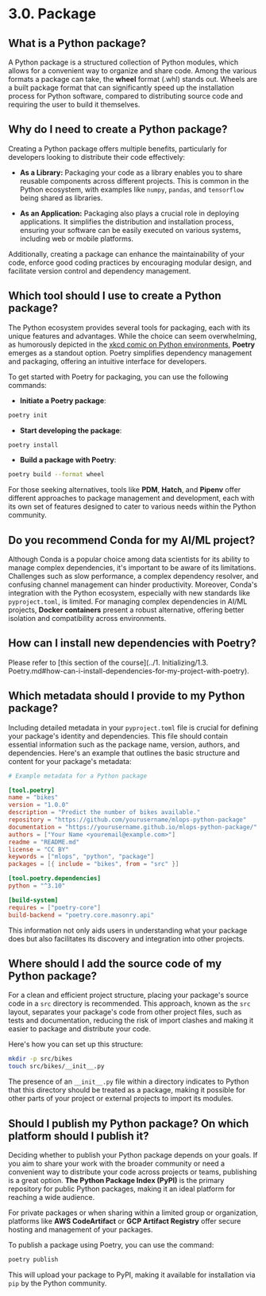 # 3.0. Package

## What is a Python package?

A Python package is a structured collection of Python modules, which allows for a convenient way to organize and share code. Among the various formats a package can take, the **wheel** format (.whl) stands out. Wheels are a built package format that can significantly speed up the installation process for Python software, compared to distributing source code and requiring the user to build it themselves.

## Why do I need to create a Python package?

Creating a Python package offers multiple benefits, particularly for developers looking to distribute their code effectively:

- **As a Library:** Packaging your code as a library enables you to share reusable components across different projects. This is common in the Python ecosystem, with examples like `numpy`, `pandas`, and `tensorflow` being shared as libraries.

- **As an Application:** Packaging also plays a crucial role in deploying applications. It simplifies the distribution and installation process, ensuring your software can be easily executed on various systems, including web or mobile platforms.


Additionally, creating a package can enhance the maintainability of your code, enforce good coding practices by encouraging modular design, and facilitate version control and dependency management.

## Which tool should I use to create a Python package?

The Python ecosystem provides several tools for packaging, each with its unique features and advantages. While the choice can seem overwhelming, as humorously depicted in the [xkcd comic on Python environments](https://xkcd.com/1987/), **Poetry** emerges as a standout option. Poetry simplifies dependency management and packaging, offering an intuitive interface for developers.

To get started with Poetry for packaging, you can use the following commands:

- **Initiate a Poetry package**:

```bash
poetry init
```

- **Start developing the package**:

```bash
poetry install
```

- **Build a package with Poetry**:

```bash
poetry build --format wheel
```

For those seeking alternatives, tools like **PDM**, **Hatch**, and **Pipenv** offer different approaches to package management and development, each with its own set of features designed to cater to various needs within the Python community.

## Do you recommend Conda for my AI/ML project?

Although Conda is a popular choice among data scientists for its ability to manage complex dependencies, it's important to be aware of its limitations. Challenges such as slow performance, a complex dependency resolver, and confusing channel management can hinder productivity. Moreover, Conda's integration with the Python ecosystem, especially with new standards like `pyproject.toml`, is limited. For managing complex dependencies in AI/ML projects, **Docker containers** present a robust alternative, offering better isolation and compatibility across environments.

## How can I install new dependencies with Poetry?

Please refer to [this section of the course](../1. Initializing/1.3. Poetry.md#how-can-i-install-dependencies-for-my-project-with-poetry).

## Which metadata should I provide to my Python package?

Including detailed metadata in your `pyproject.toml` file is crucial for defining your package's identity and dependencies. This file should contain essential information such as the package name, version, authors, and dependencies. Here's an example that outlines the basic structure and content for your package's metadata:

```toml
# Example metadata for a Python package

[tool.poetry]
name = "bikes"
version = "1.0.0"
description = "Predict the number of bikes available."
repository = "https://github.com/yourusername/mlops-python-package"
documentation = "https://yourusername.github.io/mlops-python-package/"
authors = ["Your Name <youremail@example.com>"]
readme = "README.md"
license = "CC BY"
keywords = ["mlops", "python", "package"]
packages = [{ include = "bikes", from = "src" }]

[tool.poetry.dependencies]
python = "^3.10"

[build-system]
requires = ["poetry-core"]
build-backend = "poetry.core.masonry.api"
```

This information not only aids users in understanding what your package does but also facilitates its discovery and integration into other projects.

## Where should I add the source code of my Python package?

For a clean and efficient project structure, placing your package's source code in a `src` directory is recommended. This approach, known as the `src` layout, separates your package's code from other project files, such as tests and documentation, reducing the risk of import clashes and making it easier to package and distribute your code.

Here's how you can set up this structure:

```bash
mkdir -p src/bikes
touch src/bikes/__init__.py
```

The presence of an `__init__.py` file within a directory indicates to Python that this directory should be treated as a package, making it possible for other parts of your project or external projects to import its modules.

## Should I publish my Python package? On which platform should I publish it?

Deciding whether to publish your Python package depends on your goals. If you aim to share your work with the broader community or need a convenient way to distribute your code across projects or teams, publishing is a great option. **The Python Package Index (PyPI)** is the primary repository for public Python packages, making it an ideal platform for reaching a wide audience.

For private packages or when sharing within a limited group or organization, platforms like **AWS CodeArtifact** or **GCP Artifact Registry** offer secure hosting and management of your packages.

To publish a package using Poetry, you can use the command:

```bash
poetry publish
```

This will upload your package to PyPI, making it available for installation via `pip` by the Python community.